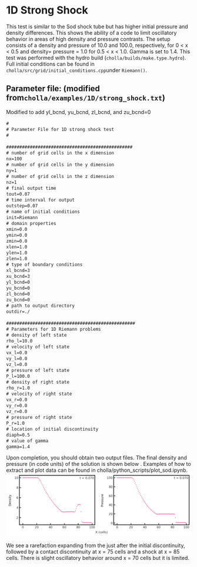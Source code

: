 # 1D Strong Shock
This test is similar to the Sod shock tube but has higher initial pressure and density differences. This shows the ability of a code to limit oscillatory behavior in areas of high density and pressure contrasts. The setup consists of a density and pressure of 10.0 and 100.0, respectively, for 0 \< x \< 0.5 and density= pressure = 1.0 for 0.5 \< x \< 1.0. Gamma is set to 1.4. This test was performed with the hydro build (`cholla/builds/make.type.hydro`). Full initial conditions can be found in `cholla/src/grid/initial_conditions.cpp`under `Riemann()`. 

## Parameter file: (modified from`cholla/examples/1D/strong_shock.txt`)
Modified to add yl_bcnd, yu_bcnd, zl_bcnd, and zu_bcnd=0
```
#
# Parameter File for 1D strong shock test
#

################################################
# number of grid cells in the x dimension
nx=100
# number of grid cells in the y dimension
ny=1
# number of grid cells in the z dimension
nz=1
# final output time
tout=0.07
# time interval for output
outstep=0.07
# name of initial conditions
init=Riemann
# domain properties
xmin=0.0
ymin=0.0
zmin=0.0
xlen=1.0
ylen=1.0
zlen=1.0
# type of boundary conditions
xl_bcnd=3
xu_bcnd=3
yl_bcnd=0
yu_bcnd=0
zl_bcnd=0
zu_bcnd=0
# path to output directory
outdir=./

#################################################
# Parameters for 1D Riemann problems
# density of left state
rho_l=10.0
# velocity of left state
vx_l=0.0
vy_l=0.0
vz_l=0.0
# pressure of left state
P_l=100.0
# density of right state
rho_r=1.0
# velocity of right state
vx_r=0.0
vy_r=0.0
vz_r=0.0
# pressure of right state
P_r=1.0
# location of initial discontinuity
diaph=0.5
# value of gamma
gamma=1.4
```
Upon completion, you should obtain two output files. The final density and pressure (in code units) of the solution is shown below . Examples of how to extract and plot data can be found in cholla/python_scripts/plot_sod.ipynb.  
<img src="./images/1dstrong-shock_density_pressure.png" alt="Two scatter plots side by side, showing density vs cells in the x direction on the left and pressure vs cells in the x direction on the right. The density plot shows a value of 10.0 remain constant until x = 20 cells, at which it decreases to a value of 3 by x = 55 cells. Here it remains approximately constant until x = 75 cells, wherer it spikes to a value of 5 by x = 80 cells. At x = 85 cells it drops discontinuously to a value of 0.5, where it remains for the last 15 cells. The pressure plot shows a value of 100 until x = 20 cells. Here it gradually decreases to a value of 20 at x = 55 cells, where it remains constant until x = 85 cells. It abruptly drops to almost zero and stays there for the remaining 15 cells. In the upper right hand corner of both plots is the text 't= 0.070'." width="1200" />  

We see a rarefaction expanding from the just after the initial discontinuity, followed by a contact discontinuity at x = 75 cells and a shock at x = 85 cells. There is slight oscillatory behavior around x = 70 cells but it is limited.
